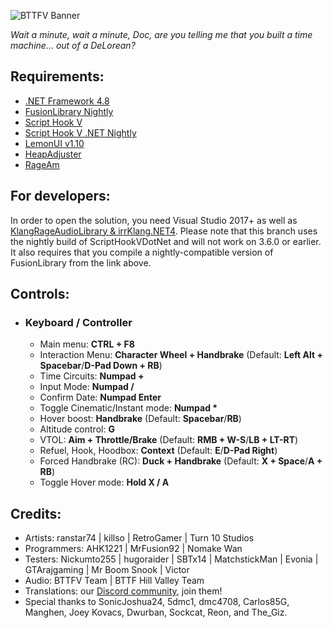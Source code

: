 ![BTTFV Banner](https://i.imgur.com/t4Qkym1.png)

*Wait a minute, wait a minute, Doc, are you telling me that you built a time machine... out of a DeLorean?*

## Requirements:
- [.NET Framework 4.8](https://dotnet.microsoft.com/en-us/download/dotnet-framework/thank-you/net48-web-installer)
- [FusionLibrary Nightly](https://github.com/nomakewan/FusionLibrary/tree/nightlyshvdn)
- [Script Hook V](https://www.dev-c.com/gtav/scripthookv/)
- [Script Hook V .NET Nightly](https://github.com/scripthookvdotnet/scripthookvdotnet-nightly/releases)
- [LemonUI v1.10](https://github.com/justalemon/LemonUI)
- [HeapAdjuster](https://www.gta5-mods.com/tools/heapadjuster)
- [RageAm](https://github.com/ranstar74/rageAm)

## For developers:
In order to open the solution, you need Visual Studio 2017+ as well as [KlangRageAudioLibrary & irrKlang.NET4](https://github.com/bttfv/KlangRageAudioLibrary).
Please note that this branch uses the nightly build of ScriptHookVDotNet and will not work on 3.6.0 or earlier.
It also requires that you compile a nightly-compatible version of FusionLibrary from the link above.

## Controls:
- ### Keyboard **/** Controller
  - Main menu: **CTRL + F8**
  - Interaction Menu: **Character Wheel + Handbrake** (Default: **Left Alt + Spacebar**/**D-Pad Down + RB**)
  - Time Circuits: **Numpad +**
  - Input Mode: **Numpad /**
  - Confirm Date: **Numpad Enter**
  - Toggle Cinematic/Instant mode: **Numpad \***
  - Hover boost: **Handbrake** (Default: **Spacebar**/**RB**)
  - Altitude control: **G**
  - VTOL: **Aim + Throttle/Brake** (Default: **RMB + W-S**/**LB + LT-RT**)
  - Refuel, Hook, Hoodbox: **Context** (Default: **E**/**D-Pad Right**)
  - Forced Handbrake (RC): **Duck + Handbrake** (Default: **X + Space**/**A + RB**)
  - Toggle Hover mode: **Hold X / A**

## Credits:
- Artists: ranstar74 | killso | RetroGamer | Turn 10 Studios
- Programmers: AHK1221 | MrFusion92 | Nomake Wan
- Testers: Nickumto255 | hugoraider | SBTx14 | MatchstickMan | Evonia | GTArajgaming | Mr Boom Snook | Victor
- Audio: BTTFV Team | BTTF Hill Valley Team
- Translations: our [Discord community](https://discord.gg/rCae5uRtU3), join them!
- Special thanks to SonicJoshua24, 5dmc1, dmc4708, Carlos85G, Manghen, Joey Kovacs, Dwurban, Sockcat, Reon, and The_Giz.
